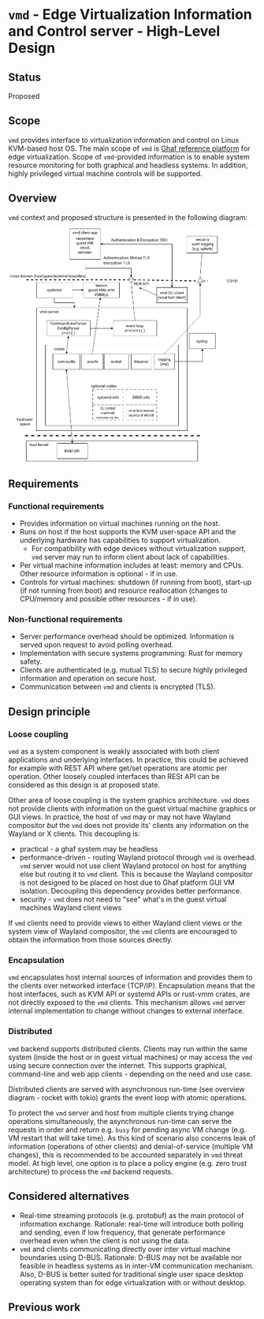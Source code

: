 # `vmd` - Edge Virtualization Information and Control server - High-Level Design

## Status

Proposed

## Scope

`vmd` provides interface to virtualization information and control on Linux KVM-based host OS. The main scope of `vmd` is [Ghaf reference platform](https://github.com/tiiuae/ghaf) for edge virtualization. Scope of `vmd`-provided information is to enable system resource monitoring for both graphical and headless systems. In addition, highly privileged virtual machine controls will be supported.

## Overview

`vmd` context and proposed structure is presented in the following diagram:

![Overview](./img/vmd_overview.drawio.png "Overview")

## Requirements

### Functional requirements

* Provides information on virtual machines running on the host.
* Runs on host if the host supports the KVM user-space API and the underlying hardware has capabilities to support virtualization.
  * For compatibility with edge devices without virtualization support, `vmd` server may run to inform client about lack of capabilities.
* Per virtual machine information includes at least: memory and CPUs. Other resource information is optional - if in use.
* Controls for virtual machines: shutdown (if running from boot), start-up (if not running from boot) and resource reallocation (changes to CPU/memory and possible other resources - if in use).

### Non-functional requirements

* Server performance overhead should be optimized. Information is served upon request to avoid polling overhead.
* Implementation with secure systems programming: Rust for memory safety.
* Clients are authenticated (e.g. mutual TLS) to secure highly privileged information and operation on secure host.
* Communication between `vmd` and clients is encrypted (TLS).

## Design principle

### Loose coupling

`vmd` as a system component is weakly associated with both client applications and underlying interfaces. In practice, this could be achieved for example with REST API where get/set operations are atomic per operation. Other loosely coupled interfaces than RESt API can be considered as this design is at proposed state.

Other area of loose coupling is the system graphics architecture. `vmd` does not provide clients with information on the guest virtual machine graphics or GUI views. In practice, the host of `vmd` may or may not have Wayland compositor *but* the `vmd` does not provide its' clients any information on the Wayland or X clients. This decoupling is:
* practical - a ghaf system may be headless
* performance-driven - routing Wayland protocol through `vmd` is overhead. `vmd` server would not use client Wayland protocol on host for anything else but routing it to `vmd` client. This is because the Wayland compositor is not designed to be placed on host due to Ghaf platform GUI VM isolation. Decoupling this dependency provides better performance.
* security - `vmd` does not need to "see" what's in the guest virtual machines Wayland client views

If `vmd` clients need to provide views to either Wayland client views or the system view of Wayland compositor, the `vmd` clients are encouraged to obtain the information from those sources directly.

### Encapsulation

`vmd` encapsulates host internal sources of information and provides them to the clients over networked interface (TCP/IP). Encapsulation means that the host interfaces, such as KVM API or systemd APIs or rust-vmm crates, are not directly exposed to the `vmd` clients. This mechanism allows `vmd` server internal implementation to change without changes to external interface.

### Distributed

`vmd` backend supports distributed clients. Clients may run within the same system (inside the host or in guest virtual machines) or may access the `vmd` using secure connection over the internet. This supports graphical, command-line and web app clients - depending on the need and use case.

Distributed clients are served with asynchronous run-time (see overview diagram - rocket with tokio) grants the event loop with atomic operations.

To protect the `vmd` server and host from multiple clients trying change operations simultaneously, the asynchronous run-time can serve the requests in order and return e.g. `busy` for pending async VM change (e.g. VM restart that will take time). As this kind of scenario also concerns leak of information (operations of other clients) and denial-of-service (multiple VM changes), this is recommended to be accounted separately in `vmd` threat model. At high level, one option is to place a policy engine (e.g. zero trust architecture) to process the `vmd` backend requests.

## Considered alternatives

* Real-time streaming protocols (e.g. protobuf) as the main protocol of information exchange. Rationale: real-time will introduce both polling and sending, even if low frequency, that generate performance overhead even when the client is not using the data.
* `vmd` and clients communicating directly over inter virtual machine boundaries using D-BUS. Rationale: D-BUS may not be available nor feasible in headless systems as in inter-VM communication mechanism. Also, D-BUS is better suited for traditional single user space desktop operating system than for edge virtualization with or without desktop.

## Previous work
